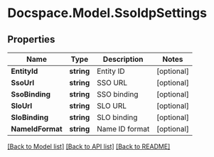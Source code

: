 # Docspace.Model.SsoIdpSettings

## Properties

Name | Type | Description | Notes
------------ | ------------- | ------------- | -------------
**EntityId** | **string** | Entity ID | [optional] 
**SsoUrl** | **string** | SSO URL | [optional] 
**SsoBinding** | **string** | SSO binding | [optional] 
**SloUrl** | **string** | SLO URL | [optional] 
**SloBinding** | **string** | SLO binding | [optional] 
**NameIdFormat** | **string** | Name ID format | [optional] 

[[Back to Model list]](../README.md#documentation-for-models) [[Back to API list]](../README.md#documentation-for-api-endpoints) [[Back to README]](../README.md)

